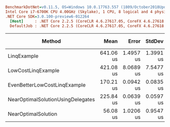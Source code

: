 ``` ini

BenchmarkDotNet=v0.11.5, OS=Windows 10.0.17763.557 (1809/October2018Update/Redstone5)
Intel Core i7-6700K CPU 4.00GHz (Skylake), 1 CPU, 8 logical and 4 physical cores
.NET Core SDK=3.0.100-preview6-012264
  [Host]     : .NET Core 2.2.5 (CoreCLR 4.6.27617.05, CoreFX 4.6.27618.01), 64bit RyuJIT
  DefaultJob : .NET Core 2.2.5 (CoreCLR 4.6.27617.05, CoreFX 4.6.27618.01), 64bit RyuJIT


```
|                            Method |      Mean |     Error |    StdDev | Ratio | RatioSD |    Gen 0 | Gen 1 | Gen 2 | Allocated |
|---------------------------------- |----------:|----------:|----------:|------:|--------:|---------:|------:|------:|----------:|
|                       LinqExample | 641.06 us | 1.4957 us | 1.3991 us | 11.43 |    0.20 | 158.2031 |     - |     - | 648.44 KB |
|                LowCostLinqExample | 421.08 us | 8.0689 us | 7.5477 us |  7.51 |    0.13 |  80.0781 |     - |     - | 328.13 KB |
|      EvenBetterLowCostLinqExample | 170.21 us | 0.0942 us | 0.0835 us |  3.03 |    0.05 |  80.0781 |     - |     - | 328.13 KB |
| NearOptimalSolutionUsingDelegates | 225.84 us | 0.0639 us | 0.0597 us |  4.03 |    0.07 |  81.7871 |     - |     - | 335.94 KB |
|               NearOptimalSolution |  56.08 us | 1.0206 us | 0.9547 us |  1.00 |    0.00 |  38.0859 |     - |     - | 156.25 KB |
